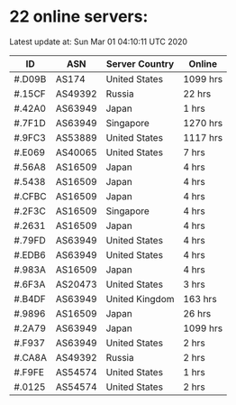 # 22 online servers:

Latest update at: Sun Mar 01 04:10:11 UTC 2020

| ID | ASN | Server Country | Online |
| -- | --- | -------------- | ------ |
| #.D09B | AS174 | United States | 1099 hrs |
| #.15CF | AS49392 | Russia | 22 hrs |
| #.42A0 | AS63949 | Japan | 1 hrs |
| #.7F1D | AS63949 | Singapore | 1270 hrs |
| #.9FC3 | AS53889 | United States | 1117 hrs |
| #.E069 | AS40065 | United States | 7 hrs |
| #.56A8 | AS16509 | Japan | 4 hrs |
| #.5438 | AS16509 | Japan | 4 hrs |
| #.CFBC | AS16509 | Japan | 4 hrs |
| #.2F3C | AS16509 | Singapore | 4 hrs |
| #.2631 | AS16509 | Japan | 4 hrs |
| #.79FD | AS63949 | United States | 4 hrs |
| #.EDB6 | AS63949 | United States | 4 hrs |
| #.983A | AS16509 | Japan | 4 hrs |
| #.6F3A | AS20473 | United States | 3 hrs |
| #.B4DF | AS63949 | United Kingdom | 163 hrs |
| #.9896 | AS16509 | Japan | 26 hrs |
| #.2A79 | AS63949 | Japan | 1099 hrs |
| #.F937 | AS63949 | United States | 2 hrs |
| #.CA8A | AS49392 | Russia | 2 hrs |
| #.F9FE | AS54574 | United States | 1 hrs |
| #.0125 | AS54574 | United States | 2 hrs |

